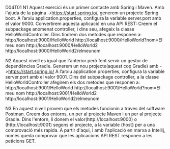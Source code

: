 D04T01
N1
Aquest exercici és un primer contacte amb Spring i Maven.
Amb l'ajuda de la pàgina ->https://start.spring.io/, generem un projecte Spring boot.
A l’arxiu application.properties, configura la variable server.port amb el valor 9000.
Convertirem aquesta aplicació en una API REST:
Creem el subpackage anomenat controller, i dins seu, afegeix la classe HelloWorldController.
Dins tindrem dos metodes que responen a:
                                          http://localhost:9000/HelloWorld
                                          http://localhost:9000/HelloWorld?nom=El meu nom
                                          http://localhost:9000/HelloWorld2
                                          http://localhost:9000/HelloWorld2/elmeunom

N2
Aquest nivell es igual que l'anterior però fent servir un gestor de dependències Gradle.
Generem un nou projecte(aquest cop Gradle) amb ->https://start.spring.io/
A l’arxiu application.properties, configura la variable server.port amb el valor 9001.
Dins del subpackage controller, a la classe HelloWorldController afegirem els dos metodes que responen a:
                                          http://localhost:9001/HelloWorld
                                          http://localhost:9001/HelloWorld?nom=El meu nom
                                          http://localhost:9001/HelloWorld2
                                          http://localhost:9001/HelloWorld2/elmeunom

N3
En aquest nivell provem que els metodes funcionin a traves del software Postman.
Creem dos entorns, un per al projecte Maven i un per al projecte Gradle.
Dins l'entorn, li donem el valor(http://localhost:9000) o (http://localhost:9001) segons el projecte, a la variable {host}
  per a una comprovació més rapida.
A partir d'aqui, i amb l'aplicació en marxa a Intellij, només queda comprovar que les aplicacions API REST responen a les 
  peticions GET.
